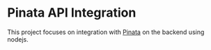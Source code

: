 # Pinata API Integration

This project focuses on integration with [Pinata](https://pinata.cloud) on the backend using nodejs.
